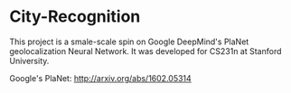 # City-Recognition

This project is a smale-scale spin on Google DeepMind's PlaNet geolocalization Neural Network.  It was developed for CS231n at Stanford University.

Google's PlaNet: http://arxiv.org/abs/1602.05314
